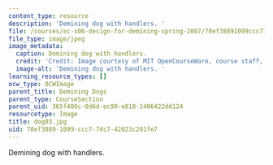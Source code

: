```yaml
---
content_type: resource
description: 'Demining dog with handlers. '
file: /courses/ec-s06-design-for-demining-spring-2007/70ef38891099ccc77dc742023c201fe7_dog03.jpg
file_type: image/jpeg
image_metadata:
  caption: Demining dog with handlers.
  credit: 'Credit: Image courtesy of MIT OpenCourseWare, course staff, and students.'
  image-alt: 'Demining dog with handlers. '
learning_resource_types: []
ocw_type: OCWImage
parent_title: Demining Dogs
parent_type: CourseSection
parent_uid: 365f406c-0d6d-ec99-e818-1406422dd124
resourcetype: Image
title: dog03.jpg
uid: 70ef3889-1099-ccc7-7dc7-42023c201fe7
---
```

Demining dog with handlers. 

